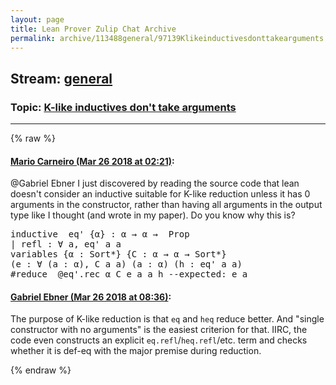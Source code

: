```yaml
---
layout: page
title: Lean Prover Zulip Chat Archive 
permalink: archive/113488general/97139Klikeinductivesdonttakearguments.html
---
```


## Stream: [general](index.html)
### Topic: [K-like inductives don't take arguments](97139Klikeinductivesdonttakearguments.html)

---


{% raw %}
#### [ Mario Carneiro (Mar 26 2018 at 02:21)](https://leanprover.zulipchat.com/#narrow/stream/113488-general/topic/K-like%20inductives%20don%27t%20take%20arguments/near/124204821):
<p><span class="user-mention" data-user-id="110043">@Gabriel Ebner</span> I just discovered by reading the source code that lean doesn't consider an inductive suitable for K-like reduction unless it has 0 arguments in the constructor, rather than having all arguments in the output type like I thought (and wrote in my paper). Do you know why this is?</p>
<div class="codehilite"><pre><span></span>inductive  eq&#39; {α} : α → α →  Prop
| refl : ∀ a, eq&#39; a a
variables {α : Sort*} {C : α → α → Sort*}
(e : ∀ (a : α), C a a) (a : α) (h : eq&#39; a a)
#reduce  @eq&#39;.rec α C e a a h --expected: e a
</pre></div>

#### [ Gabriel Ebner (Mar 26 2018 at 08:36)](https://leanprover.zulipchat.com/#narrow/stream/113488-general/topic/K-like%20inductives%20don%27t%20take%20arguments/near/124214212):
<p>The purpose of K-like reduction is that <code>eq</code> and <code>heq</code> reduce better.  And "single constructor with no arguments" is the easiest criterion for that.  IIRC, the code even constructs an explicit <code>eq.refl</code>/<code>heq.refl</code>/etc. term and checks whether it is def-eq with the major premise during reduction.</p>


{% endraw %}

